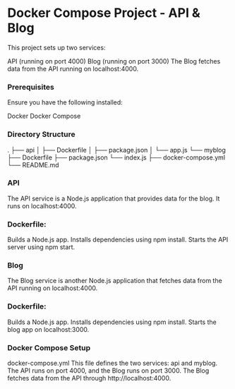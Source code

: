 # Docker Compose Project - API & Blog
This project sets up two services:

API (running on port 4000)
Blog (running on port 3000)
The Blog fetches data from the API running on localhost:4000.

### Prerequisites
Ensure you have the following installed:

Docker
Docker Compose

### Directory Structure
.
├── api
│   ├── Dockerfile
│   ├── package.json
│   └── app.js
└── myblog
    ├── Dockerfile
    ├── package.json
    └── index.js
├── docker-compose.yml
└── README.md

### API
The API service is a Node.js application that provides data for the blog. It runs on localhost:4000.

### Dockerfile:
Builds a Node.js app.
Installs dependencies using npm install.
Starts the API server using npm start.

### Blog
The Blog service is another Node.js application that fetches data from the API running on localhost:4000.

### Dockerfile:
Builds a Node.js app.
Installs dependencies using npm install.
Starts the blog app on localhost:3000.

### Docker Compose Setup
docker-compose.yml
This file defines the two services: api and myblog. The API runs on port 4000, and the Blog runs on port 3000. The Blog fetches data from the API through http://localhost:4000.
